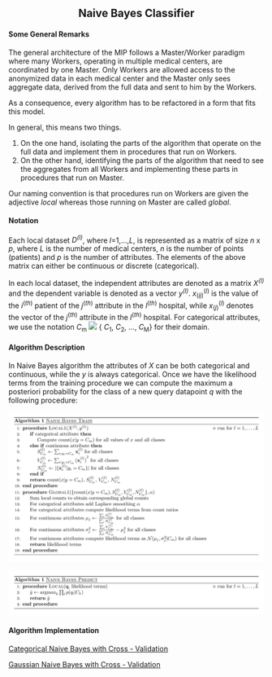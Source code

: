 <b><h2><center>Naive Bayes Classifier</center></h1></b>

<b><h4> Some General Remarks </h4></b>
The general architecture of the MIP follows a Master/Worker paradigm where many Workers, operating in multiple medical centers, are coordinated by one Master. Only Workers are allowed access to the anonymized data in each medical center and the Master only sees aggregate data, derived from the full data and sent to him by the Workers.

As a consequence, every algorithm has to be refactored in a form that fits this model.

In general, this means two things.

1. On the one hand, isolating the parts of the algorithm that operate on the full data and implement them in procedures that run on Workers.
1. On the other hand, identifying the parts of the algorithm that need to see the aggregates from all Workers and implementing these parts in procedures that run on Master.

Our naming convention is that procedures run on Workers are given the adjective _local_ whereas those running on Master are called _global_.

<b><h4> Notation </h4></b>
Each local dataset *D<sup>(l)</sup>*, where *l*=1,...,*L*, is represented as a matrix of size *n* x *p*, where *L* is the number of medical centers, *n* is the number of points (patients) and *p* is the number of  attributes. The elements of the above matrix can either be continuous or discrete (categorical).

In each local dataset, the independent attributes are denoted as a matrix *X<sup>(l)</sup>* and the dependent variable is denoted as a vector *y<sup>(l)</sup>*. *x*<sub>(*ij*)</sub><sup>(*l*)</sup> is the value of the *i*<sup>(*th*)</sup> patient of the *j*<sup>(*th*)</sup> attribute in the *l*<sup>(*th*)</sup> hospital, while *x*<sub>(*j*)</sub><sup>(*l*)</sup> denotes the vector of the *j*<sup>(*th*)</sup> attribute in the *l*<sup>(*th*)</sup> hospital. For categorical attributes,  we use the notation *C*<sub>m</sub> <img src="https://render.githubusercontent.com/render/math?math=\epsilon"> { *C*<sub>1</sub>, *C*<sub>2</sub>, ..., *C*<sub>M</sub>} for their domain.

<b><h4> Algorithm Description </h4></b>
In Naive Bayes algorithm the attributes of *X* can be both categorical and continuous, while the *y* is always categorical. Once we have the likelihood terms from the training procedure we can compute the maximum a posteriori probability for the class of a new query datapoint *q* with the following procedure:

![pseudo](images/nb_train_pseudocode.png)

![pseudo](images/nb_predict_pseudocode.png)


<b><h4>Algorithm Implementation</b></h4>

[Categorical Naive Bayes with Cross - Validation](../../exareme2/algorithms/naive_bayes_categorical_cv.py)

[Gaussian Naive Bayes with Cross - Validation](../../exareme2/algorithms/naive_bayes_gaussian_cv.py)
